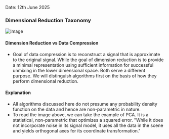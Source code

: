 Date: 12th June 2025

### Dimensional Reduction Taxonomy

![image](https://github.com/user-attachments/assets/2a6f46f7-7dcd-462c-9c53-c8d23ef6faa1)

#### Dimension Reduction vs Data Compression
- Goal of data compression is to reconstruct a signal that is approximate to the original signal. While the goal of dimension reduction is to provide a minimal representation using sufficient information for successful unmixing in the lower dimensional space. Both serve a different purpose. We will distinguish algorithms first on the basis of how they perform dimensional reduction.

#### Explanation
- All algorithms discussed here do not presume any probability density function on the data and hence are non-parametric in nature.
- To read the image above, we can take the example of PCA. It is a statistical, non-parametric that optimizes a squared error. "While it does not incorporate noise in its signal model, it uses all the data in the scene and yields orthogonal axes for its coordinate transformation."
